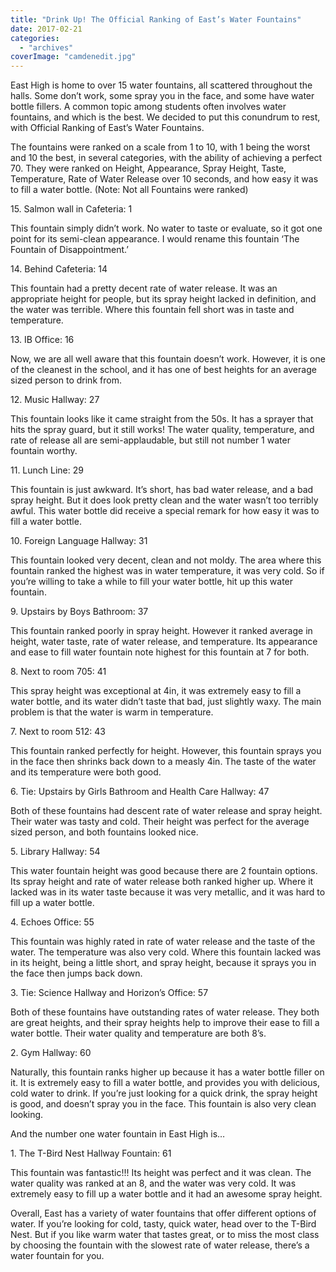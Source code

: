 ```yaml
---
title: "Drink Up! The Official Ranking of East’s Water Fountains"
date: 2017-02-21
categories: 
  - "archives"
coverImage: "camdenedit.jpg"
---
```


East High is home to over 15 water fountains, all scattered throughout the halls. Some don’t work, some spray you in the face, and some have water bottle fillers. A common topic among students often involves water fountains, and which is the best. We decided to put this conundrum to rest, with Official Ranking of East’s Water Fountains.

The fountains were ranked on a scale from 1 to 10, with 1 being the worst and 10 the best, in several categories, with the ability of achieving a perfect 70. They were ranked on Height, Appearance, Spray Height, Taste, Temperature, Rate of Water Release over 10 seconds, and how easy it was to fill a water bottle. (Note: Not all Fountains were ranked)

15\. Salmon wall in Cafeteria: 1

This fountain simply didn’t work. No water to taste or evaluate, so it got one point for its semi-clean appearance. I would rename this fountain ‘The Fountain of Disappointment.’

14\. Behind Cafeteria: 14

This fountain had a pretty decent rate of water release. It was an appropriate height for people, but its spray height lacked in definition, and the water was terrible. Where this fountain fell short was in taste and temperature.

13\. IB Office: 16

Now, we are all well aware that this fountain doesn’t work. However, it is one of the cleanest in the school, and it has one of best heights for an average sized person to drink from.

12\. Music Hallway: 27

This fountain looks like it came straight from the 50s. It has a sprayer that hits the spray guard, but it still works! The water quality, temperature, and rate of release all are semi-applaudable, but still not number 1 water fountain worthy.

11\. Lunch Line: 29

This fountain is just awkward. It’s short, has bad water release, and a bad spray height. But it does look pretty clean and the water wasn’t too terribly awful. This water bottle did receive a special remark for how easy it was to fill a water bottle.

10\. Foreign Language Hallway: 31

This fountain looked very decent, clean and not moldy. The area where this fountain ranked the highest was in water temperature, it was very cold. So if you’re willing to take a while to fill your water bottle, hit up this water fountain.

9\. Upstairs by Boys Bathroom: 37

This fountain ranked poorly in spray height. However it ranked average in height, water taste, rate of water release, and temperature. Its appearance and ease to fill water fountain note highest for this fountain at 7 for both.

8\. Next to room 705: 41

This spray height was exceptional at 4in, it was extremely easy to fill a water bottle, and its water didn’t taste that bad, just slightly waxy. The main problem is that the water is warm in temperature.

7\. Next to room 512: 43

This fountain ranked perfectly for height. However, this fountain sprays you in the face then shrinks back down to a measly 4in. The taste of the water and its temperature were both good.

6\. Tie: Upstairs by Girls Bathroom and Health Care Hallway: 47

Both of these fountains had descent rate of water release and spray height. Their water was tasty and cold. Their height was perfect for the average sized person, and both fountains looked nice.

5\. Library Hallway: 54

This water fountain height was good because there are 2 fountain options. Its spray height and rate of water release both ranked higher up. Where it lacked was in its water taste because it was very metallic, and it was hard to fill up a water bottle.

4\. Echoes Office: 55

This fountain was highly rated in rate of water release and the taste of the water. The temperature was also very cold. Where this fountain lacked was in its height, being a little short, and spray height, because it sprays you in the face then jumps back down.

3\. Tie: Science Hallway and Horizon’s Office: 57

Both of these fountains have outstanding rates of water release. They both are great heights, and their spray heights help to improve their ease to fill a water bottle. Their water quality and temperature are both 8’s.

2\. Gym Hallway: 60

Naturally, this fountain ranks higher up because it has a water bottle filler on it. It is extremely easy to fill a water bottle, and provides you with delicious, cold water to drink. If you’re just looking for a quick drink, the spray height is good, and doesn’t spray you in the face. This fountain is also very clean looking.

And the number one water fountain in East High is…

1\. The T-Bird Nest Hallway Fountain: 61

This fountain was fantastic!!! Its height was perfect and it was clean. The water quality was ranked at an 8, and the water was very cold. It was extremely easy to fill up a water bottle and it had an awesome spray height.

Overall, East has a variety of water fountains that offer different options of water. If you’re looking for cold, tasty, quick water, head over to the T-Bird Nest. But if you like warm water that tastes great, or to miss the most class by choosing the fountain with the slowest rate of water release, there’s a water fountain for you.
